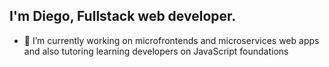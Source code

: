 ## I'm Diego, Fullstack web developer.
- 🔭 I’m currently working on microfrontends and microservices web apps and also tutoring learning developers on JavaScript foundations

